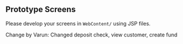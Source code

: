 Prototype Screens
-----------------

Please develop your screens in `WebContent/` using JSP files.

Change by Varun:
Changed deposit check, view customer, create fund

